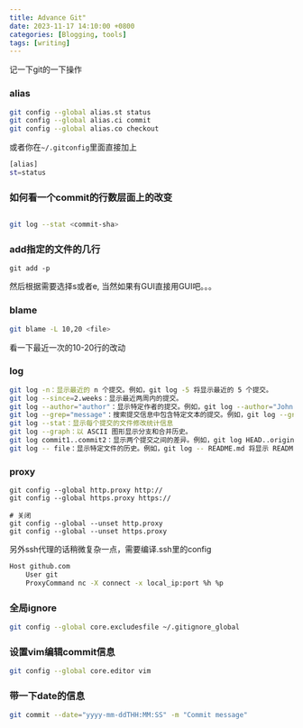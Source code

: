 ```yaml
---
title: Advance Git"
date: 2023-11-17 14:10:00 +0800
categories: [Blogging, tools]
tags: [writing]
---
```


记一下git的一下操作

### alias

```bash
git config --global alias.st status
git config --global alias.ci commit
git config --global alias.co checkout
```

或者你在`~/.gitconfig`里面直接加上

```bash
[alias]
st=status

```

### 如何看一个commit的行数层面上的改变

```bash

git log --stat <commit-sha>

```

### add指定的文件的几行

```base
git add -p
```

然后根据需要选择s或者e, 当然如果有GUI直接用GUI吧。。。

### blame

```bash
git blame -L 10,20 <file>
```

看一下最近一次的10-20行的改动

### log

```bash
git log -n：显示最近的 n 个提交。例如，git log -5 将显示最近的 5 个提交。
git log --since=2.weeks：显示最近两周内的提交。
git log --author="author"：显示特定作者的提交。例如，git log --author="John" 将显示 John 的所有提交。
git log --grep="message"：搜索提交信息中包含特定文本的提交。例如，git log --grep="bug fix" 将搜索提交信息中包含 "bug fix" 的提交。
git log --stat：显示每个提交的文件修改统计信息
git log --graph：以 ASCII 图形显示分支和合并历史。
git log commit1..commit2：显示两个提交之间的差异。例如，git log HEAD..origin/master 将显示当前 HEAD 和 origin/master 之间的差异。(单commit也可以)
git log -- file：显示特定文件的历史。例如，git log -- README.md 将显示 README.md 文件的修改历史。

```

### proxy

```base
git config --global http.proxy http://
git config --global https.proxy https://

# 关闭
git config --global --unset http.proxy
git config --global --unset https.proxy
```

另外ssh代理的话稍微复杂一点，需要编译.ssh里的config

```bash
Host github.com
    User git
    ProxyCommand nc -X connect -x local_ip:port %h %p
```

### 全局ignore

```bash
git config --global core.excludesfile ~/.gitignore_global
```

### 设置vim编辑commit信息

```bash
git config --global core.editor vim
```

### 带一下date的信息

```bash
git commit --date="yyyy-mm-ddTHH:MM:SS" -m "Commit message"
```
